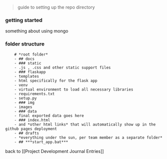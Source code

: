 > guide to setting up the repo directory 

### getting started 

something about using mongo


### folder structure
		# *root folder* 
		- ## docs 
		- ### static
		- .js , .css and other static support files 
		- ### flaskapp
		- templates
		- html specifically for the flask app
		- venv
		- virtual environment to load all necessary libraries
		- requirements.txt
		- setup.py 
		- ### img
		- images
		- ### data 
		- final exported data goes here
		- ### index.html
		- and *other html links* that will automatically show up in the github pages deployment
		- ## drafts 
		- *everything under the sun, per team member as a separate folder*
		- ## ***start_app.bat***


back to [[Project Development Journal Entries]]

